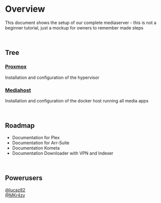 # Overview
This document shows the setup of our complete mediaserver - this is not a beginner tutorial, just a mockup for owners to remember made steps

<br/>

## Tree
### [Proxmox](Proxmox.md)
Installation and configuration of the hypervisor

### [Mediahost](Mediahost.md)
Installation and configuration of the docker host running all media apps

<br/>

## Roadmap
- Documentation for Plex
- Documentation for Arr-Suite
- Documentation Kometa
- Documentation Downloader with VPN and Indexer

<br/>

## Powerusers

[@lucaz82](https://www.github.com/lucaz82) <br/>
[@MKr4zy](https://www.github.com/MKr4zy)
